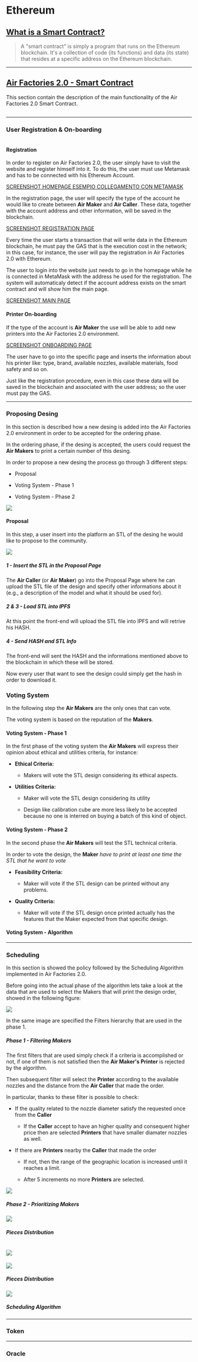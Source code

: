 # Ethereum

## [What is a Smart Contract?](https://ethereum.org/en/developers/docs/smart-contracts/)

> A "smart contract" is simply a program that runs on the Ethereum blockchain. It's a collection of code (its functions) and data (its state) that resides at a specific address on the Ethereum blockchain.

---

## [Air Factories 2.0 - Smart Contract](https://github.com/Air-Factories-2-0/af2-smart-contract)

This section contain the description of the main functionality of the Air Factories 2.0 Smart Contract.

<img title="" src="/IMG/ETHEREUM/1.jpg" alt="" data-align="center">

---

### User Registration & On-boarding

<img src="/IMG/ETHEREUM/2.jpg" title="" alt="" data-align="left">

#### Registration

In order to register on Air Factories 2.0, the user simply have to visit the website and register himself into it. To do this, the user must use Metamask and has to be connected with his Ethereum Account.

[SCREENSHOT HOMEPAGE ESEMPIO COLLEGAMENTO CON METAMASK]()

In the registration page, the user will specify the type of the account he would like to create between **Air Maker** and **Air Caller**. These data, together with the account address and other information, will be saved in the blockchain.

[SCREENSHOT REGISTRATION PAGE]()

Every time the user starts a transaction that will write data in the Ethereum blockchain, he must pay the GAS that is the execution cost in the network; in this case, for instance, the user will pay the registration in Air Factories 2.0 with Ethereum. 

The user to login into the website just needs to go in the homepage while he is connected in MetaMask with the address he used for the registration. The system will automaticaly detect if the account address exists on the smart contract and will show him the main page. 

[SCREENSHOT MAIN PAGE]()

#### Printer On-boarding

If the type of the account is **Air Maker** the use will be able to add new printers into the Air Factories 2.0 environment. 

[SCREENSHOT ONBOARDING PAGE]()

The user have to go into the specific page and inserts the information about his printer like: type, brand, available nozzles, available materials, food safety and so on.

Just like the registration procedure, even in this case these data will be saved in the blockchain and associated with the user address; so the user must pay the GAS. 

---

### Proposing Desing

In this section is described how a new desing is added into the Air Factories 2.0 environment in order to be accepted for the ordering phase.

In the ordering phase, if the desing is accepted, the users could request the **Air Makers** to print a certain number of this desing.  

In order to propose a new desing the process  go through 3 different steps:

- Proposal

- Voting System - Phase 1 

- Voting System - Phase 2

![](/IMG/ETHEREUM/3.jpg)

#### Proposal

In this step, a user insert into the platform an STL of the desing he would like to propose to the community.

![](/IMG/ETHEREUM/4.jpg)

##### 1 - Insert the STL in the Proposal Page

The **Air Caller** (or **Air Maker**) go into the Proposal Page where he can upload the STL file of the design and specify other informations about it (e.g., a description of the model and what it should be used for).

##### 2 & 3 - Load STL into IPFS

At this point the front-end will upload the STL file into IPFS and will retrive his HASH.

##### 4 - Send HASH and STL Info

The front-end will sent the HASH and the informations mentioned above to the blockchain in which these will be stored.

Now every user that want to see the design could simply get the hash in order to download it.

### Voting System

In the following step the **Air Makers** are the only ones that can vote.

The voting system is based on the reputation of the **Makers**.

#### Voting System - Phase 1

In the first phase of the voting system the **Air Makers** will express their opinion about  ethical and utilities criteria, for instance:

- **Ethical Criteria:** 
  
  - Makers will vote the STL design considering its ethical aspects.

- **Utilities Criteria:** 
  
  - Maker will vote the STL design considering its utility
  
  - Design like calibration cube are more less likely to be accepted because no one is interred on buying a batch of this kind of object.

#### Voting System - Phase 2

In the second phase the **Air Makers** will test the STL technical criteria.

In order to vote the design, the **Maker** *have to print at least one time the STL that he want to vote*

- **Feasibility Criteria:** 
  
  - Maker will vote if the STL design can be printed without any problems.

- **Quality Criteria:**
  
  - Maker will vote if the STL design once printed actually has the features that the Maker expected from that specific design.

#### Voting System - Algorithm

---

### Scheduling

In this section is showed the policy followed by the Scheduling Algorithm implemented in Air Factories 2.0. 

Before going into the actual phase of the algorithm lets take a look at the data that are used to select the Makers that will print the design order, showed in the following figure: 

![](/IMG/ETHEREUM/5.jpg)

In the same image are specified the Filters hierarchy that are used in the phase 1.

##### Phase 1 - Filtering Makers

The first filters that are used simply check if a criteria is accomplished or not, if one of them is not satisfied then the **Air Maker's Printer** is rejected by the algorithm.

Then subsequent filter will select the **Printer** according to the available nozzles and the distance from the **Air Caller** that made the order. 

In particular, thanks to these filter is possible to check:

- If the quality related to the nozzle diameter satisfy the requested once from the **Caller**
  
  - If the **Caller** accept to have an higher quality and consequent higher price then are selected **Printers** that have smaller diamater nozzles as well.

- If there are **Printers** nearby the **Caller** that made the order
  
  - If not, then the range of the geographic location is increased until it reaches a limit. 
  
  - After 5 increments no more **Printers** are selected.

![](/IMG/ETHEREUM/6.jpg)

##### Phase 2 - Prioritizing Makers


![](/IMG/ETHEREUM/7.jpg)

##### Pieces Distribution

![](/ETHEREUM/8.jpg)
=======

![](/Users/antoniopipitone/Desktop/Air%20Factories%202.0/af2-design/IMG/ETHEREUM/7.jpg)

##### Pieces Distribution

![](/Users/antoniopipitone/Desktop/Air%20Factories%202.0/af2-design/IMG/ETHEREUM/8.jpg)

##### Scheduling Algorithm

---

### Token

---

### Oracle
